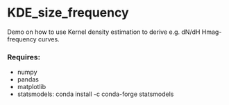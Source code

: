 # KDE_size_frequency

Demo on how to use Kernel density estimation to derive e.g. dN/dH Hmag-frequency curves.

### Requires:
* numpy 
* pandas
* matplotlib 
* statsmodels: conda install -c conda-forge statsmodels

